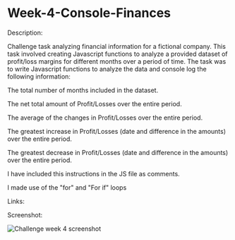 # Week-4-Console-Finances

Description:

Challenge task analyzing financial information for a fictional company. This task involved creating Javascript functions to analyze a provided dataset of profit/loss margins for different months over a period of time. The task was to write Javascript functions to analyze the data and console log the following information:

The total number of months included in the dataset.

The net total amount of Profit/Losses over the entire period.

The average of the changes in Profit/Losses over the entire period.

The greatest increase in Profit/Losses (date and difference in the amounts) over the entire period.

The greatest decrease in Profit/Losses (date and difference in the amounts) over the entire period.

I have included this instructions in the JS file as comments.

I made use of the "for" and "For if" loops

Links:

Screenshot:

![Challenge week 4 screenshot](https://github.com/Crar96/Week-4-Console-Finances/assets/136388946/2185b345-153d-408f-a7fc-31ecbd974da8)
